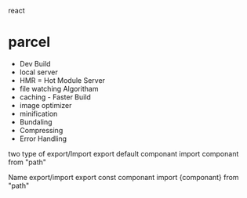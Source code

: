 react

# parcel
- Dev Build
- local server
- HMR = Hot Module Server
- file watching Algoritham 
- caching - Faster Build
- image optimizer
- minification
- Bundaling
- Compressing
- Error Handling


two type of export/Import
export default componant
import componant from "path"

Name export/import
export const componant
import {componant} from  "path"